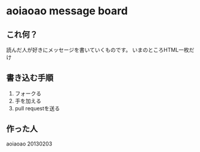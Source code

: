 # aoiaoao message board

## これ何？
読んだ人が好きにメッセージを書いていくものです。
いまのところHTML一枚だけ

## 書き込む手順
1.  フォークる
2.  手を加える
3.  pull requestを送る

## 作った人
aoiaoao 20130203
